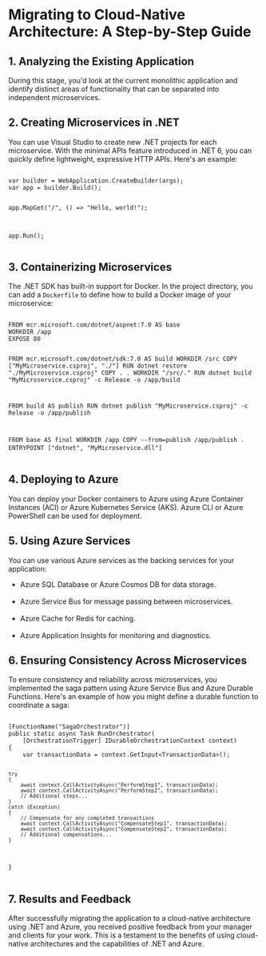 <h1>Migrating to Cloud-Native Architecture: A Step-by-Step Guide</h1>

<h2>1. Analyzing the Existing Application</h2>
<p>During this stage, you'd look at the current monolithic application and identify distinct areas of functionality that can be separated into independent microservices.</p>

<h2>2. Creating Microservices in .NET</h2>
<p>You can use Visual Studio to create new .NET projects for each microservice. With the minimal APIs feature introduced in .NET 6, you can quickly define lightweight, expressive HTTP APIs. Here's an example:</p>
<pre>
<code>
var builder = WebApplication.CreateBuilder(args);
var app = builder.Build();

app.MapGet("/", () => "Hello, world!");

app.Run();
</code>
</pre>

<h2>3. Containerizing Microservices</h2>
<p>The .NET SDK has built-in support for Docker. In the project directory, you can add a <code>Dockerfile</code> to define how to build a Docker image of your microservice:</p>
<pre>
<code>
FROM mcr.microsoft.com/dotnet/aspnet:7.0 AS base
WORKDIR /app
EXPOSE 80

FROM mcr.microsoft.com/dotnet/sdk:7.0 AS build
WORKDIR /src
COPY ["MyMicroservice.csproj", "./"]
RUN dotnet restore "./MyMicroservice.csproj"
COPY . .
WORKDIR "/src/."
RUN dotnet build "MyMicroservice.csproj" -c Release -o /app/build

FROM build AS publish
RUN dotnet publish "MyMicroservice.csproj" -c Release -o /app/publish

FROM base AS final
WORKDIR /app
COPY --from=publish /app/publish .
ENTRYPOINT ["dotnet", "MyMicroservice.dll"]
</code>
</pre>

<h2>4. Deploying to Azure</h2>
<p>You can deploy your Docker containers to Azure using Azure Container Instances (ACI) or Azure Kubernetes Service (AKS). Azure CLI or Azure PowerShell can be used for deployment.</p>

<h2>5. Using Azure Services</h2>
<p>You can use various Azure services as the backing services for your application:</p>
<ul>
  <li>Azure SQL Database or Azure Cosmos DB for data storage.</li>
  <br>
  <li>Azure Service Bus for message passing between microservices.</li>
  <br>
  <li>Azure Cache for Redis for caching.</li>
  <br>
  <li>Azure Application Insights for monitoring and diagnostics.</li>
</ul>

<h2>6. Ensuring Consistency Across Microservices</h2>
<p>To ensure consistency and reliability across microservices, you implemented the saga pattern using Azure Service Bus and Azure Durable Functions. Here's an example of how you might define a durable function to coordinate a saga:</p>
<pre>
<code>
[FunctionName("SagaOrchestrator")]
public static async Task RunOrchestrator(
    [OrchestrationTrigger] IDurableOrchestrationContext context)
{
    var transactionData = context.GetInput&lt;TransactionData&gt;();

    try
    {
        await context.CallActivityAsync("PerformStep1", transactionData);
        await context.CallActivityAsync("PerformStep2", transactionData);
        // Additional steps...
    }
    catch (Exception)
    {
        // Compensate for any completed transactions
        await context.CallActivityAsync("CompensateStep1", transactionData);
        await context.CallActivityAsync("CompensateStep2", transactionData);
        // Additional compensations...
    }
}
</code>
</pre>

<h2>7. Results and Feedback</h2>
<p>After successfully migrating the application to a cloud-native architecture using .NET and Azure, you received positive feedback from your manager and clients for your work. This is a testament to the benefits of using cloud-native architectures and the capabilities of .NET and Azure.</p>
